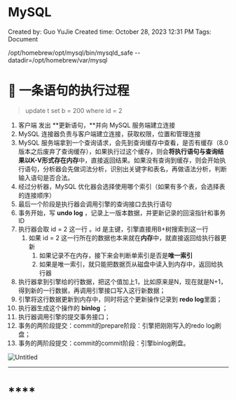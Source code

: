 # MySQL

Created by: Guo YuJie
Created time: October 28, 2023 12:31 PM
Tags:  Document

/opt/homebrew/opt/mysql/bin/mysqld_safe --datadir\=/opt/homebrew/var/mysql

# 👀 一条语句的执行过程

> update t set b = 200 where id = 2
> 
1. 客户端 发出 **更新语句，**并向 MySQL 服务端建立连接
2. MySQL 连接器负责与客户端建立连接，获取权限，位置和管理连接
3. MySQL 服务端拿到一个查询请求，会先到查询缓存中查看，是否有缓存（8.0版本之后废弃了查询缓存），如果执行过这个缓存，则会**将执行语句与查询结果以K-V形式存在内存**中，直接返回结果。如果没有查询到缓存，则会开始执行语句，分析器会先做词法分析，识别出关键字和表名，再做语法分析，判断输入语句是否合法。
4. 经过分析器，MySQL 优化器会选择使用哪个索引（如果有多个表，会选择表的连接顺序）
5. 最后一个阶段是执行器会调用引擎的查询接口去执行语句
6. 事务开始，写 **undo log** ，记录上一版本数据，并更新记录的回滚指针和事务ID
7. 执行器会取 id = 2 这一行 。id 是主键，引擎直接用B+树搜索到这一行
    1. 如果 id = 2 这一行所在的数据也本来就在**内存**中，就直接返回给执行器更新
        1. 如果记录不在内存，接下来会判断单索引是否是**唯一索引**
        2. 如果是唯一索引，就只能把数据页从磁盘中读入到内存中，返回给执行器
8. 执行器拿到引擎给的行数据，把这个值加上1，比如原来是N，现在就是N+1，得到新的一行数据，再调用引擎接口写入这行新数据；
9. 引擎将这行数据更新到内存中，同时将这个更新操作记录到 **redo log**里面；
10. 执行器生成这个操作的 **binlog** ；
11. 执行器调用引擎的提交事务接口；
12. 事务的两阶段提交：commit的prepare阶段：引擎把刚刚写入的redo log刷盘；
13. 事务的两阶段提交：commit的commit阶段：引擎binlog刷盘。

![Untitled](MySQL%209f9b1877c5204079bcee93ab197a7a4b_Untitled.png)

---

# ****